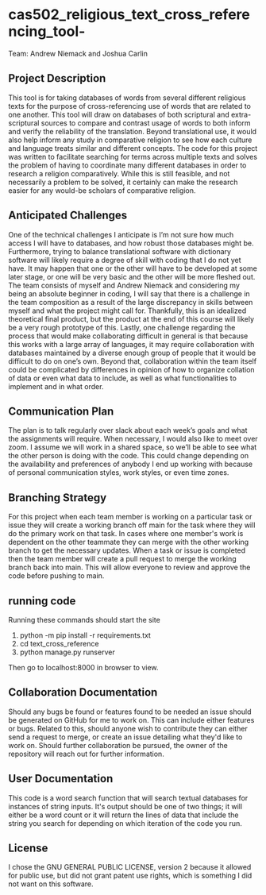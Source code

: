 # cas502_religious_text_cross_referencing_tool-
Team: Andrew Niemack and Joshua Carlin

## Project Description
This tool is for taking databases of words from several different religious texts for the purpose of cross-referencing use of words that are related to one another. This tool will draw on databases of both scriptural and extra-scriptural sources to compare and contrast usage of words to both inform and verify the reliability of the translation. Beyond translational use, it would also help inform any study in comparative religion to see how each culture and language treats similar and different concepts. The code for this project was written to facilitate searching for terms across multiple texts and solves the problem of having to coordinate many different databases in order to research a religion comparatively. While this is still feasible, and not necessarily a problem to be solved, it certainly can make the research easier for any would-be scholars of comparative religion.

## Anticipated Challenges
One of the technical challenges I anticipate is I’m not sure how much access I will have to databases, and how robust those databases might be. Furthermore, trying to balance translational software with dictionary software will likely require a degree of skill with coding that I do not yet have. It may happen that one or the other will have to be developed at some later stage, or one will be very basic and the other will be more fleshed out. The team consists of myself and Andrew Niemack and considering my being an absolute beginner in coding, I will say that there is a challenge in the team composition as a result of the large discrepancy in skills between myself and what the project might call for. Thankfully, this is an idealized theoretical final product, but the product at the end of this course will likely be a very rough prototype of this. Lastly, one challenge regarding the process that would make collaborating difficult in general is that because this works with a large array of languages, it may require collaboration with databases maintained by a diverse enough group of people that it would be difficult to do on one’s own. Beyond that, collaboration within the team itself could be complicated by differences in opinion of how to organize collation of data or even what data to include, as well as what functionalities to implement and in what order.

## Communication Plan
The plan is to talk regularly over slack about each week’s goals and what the assignments will require. When necessary, I would also like to meet over zoom. I assume we will work in a shared space, so we’ll be able to see what the other person is doing with the code. This could change depending on the availability and preferences of anybody I end up working with because of personal communication styles, work styles, or even time zones.

## Branching Strategy
For this project when each team member is working on a particular task or issue they will create a working branch off main for the task where they will do the primary work on that task. In cases where one member's work is dependent on the other teammate they can merge with the other working branch to get the necessary updates. When a task or issue is completed then the team member will create a pull request to merge the working branch back into main. This will allow everyone to review and approve the code before pushing to main.


## running code
Running these commands should start the site

1. python -m pip install -r requirements.txt
2. cd text_cross_reference
3. python manage.py runserver

Then go to localhost:8000 in browser to view.

## Collaboration Documentation
Should any bugs be found or features found to be needed an issue should be generated on GitHub for me to work on. This can include either features or bugs. Related to this, should anyone wish to contribute they can either send a request to merge, or create an issue detailing what they'd like to work on. Should further collaboration be pursued, the owner of the repository will reach out for further information. 

## User Documentation
This code is a word search function that will search textual databases for instances of string inputs. It's output should be one of two things; it will either be a word count or it will return the lines of data that include the string you search for depending on which iteration of the code you run. 

## License
I chose the  GNU GENERAL PUBLIC LICENSE, version 2 because it allowed for public use, but did not grant patent use rights, which is something I did not want on this software. 
